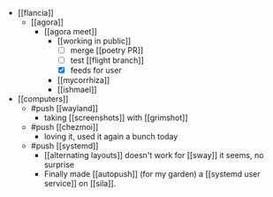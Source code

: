 - [[flancia]]
  - [[agora]]
    - [[agora meet]]
      - [[working in public]]
        - [ ] merge [[poetry PR]]
        - [ ] test [[flight branch]]
        - [x] feeds for user
      - [[mycorrhiza]]
      - [[ishmael]]
- [[computers]]
  - #push [[wayland]]
    - taking [[screenshots]] with [[grimshot]]
  - #push [[chezmoi]]
    - loving it, used it again a bunch today
  - #push [[systemd]]
    - [[alternating layouts]] doesn't work for [[sway]] it seems, no surprise
    - Finally made [[autopush]] (for my garden) a [[systemd user service]] on [[sila]].


